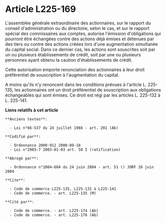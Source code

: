 # Article L225-169

L'assemblée générale extraordinaire des actionnaires, sur le rapport du conseil d'administration ou du directoire, selon le
cas, et sur le rapport spécial des commissaires aux comptes, autorise l'émission d'obligations qui pourront être échangées
contre des actions déjà émises et détenues par des tiers ou contre des actions créées lors d'une augmentation simultanée du
capital social. Dans ce dernier cas, les actions sont souscrites soit par un ou plusieurs établissements de crédit, soit par
une ou plusieurs personnes ayant obtenu la caution d'établissements de crédit.

Cette autorisation emporte renonciation des actionnaires à leur droit préférentiel de souscription à l'augmentation du
capital.

A moins qu'ils n'y renoncent dans les conditions prévues à l'article L. 225-135, les actionnaires ont un droit préférentiel
de souscription aux obligations échangeables qui sont émises. Ce droit est régi par les articles L. 225-132 à L. 225-141.

**Liens relatifs à cet article**

	**Anciens textes**:

	  - Loi n°66-537 du 24 juillet 1966 - art. 201 (Ab)

	**Codifié par**:

	  - Ordonnance 2000-912 2000-09-18
	  - Loi n°2003-7 2003-01-03 art. 50 I (ratification)

	**Abrogé par**:

	  - Ordonnance n°2004-604 du 24 juin 2004 - art. 51 () JORF 26 juin 2004

	**Cite**:

	  - Code de commerce L225-135, L225-132 à L225-141
	  - Code de commerce. - art. L225-135 (M)

	**Cité par**:

	  - Code de commerce. - art. L225-174 (Ab)
	  - Code de commerce. - art. L225-176 (Ab)
